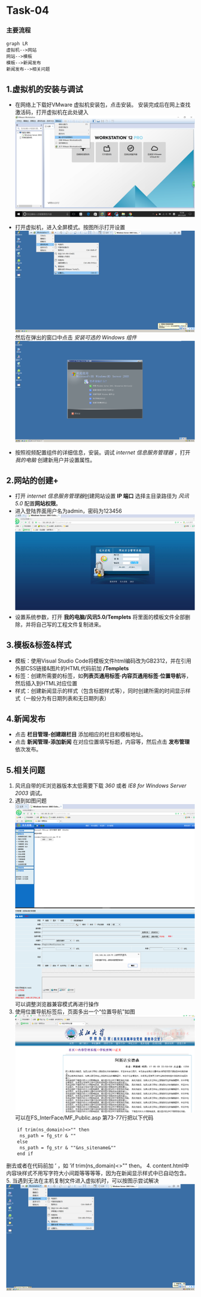 # Task-04
### 主要流程

```
graph LR
虚拟机-->网站
网站-->模板
模板-->新闻发布
新闻发布-->相关问题
```
## 1.虚拟机的安装与调试
+ 在网络上下载好VMware 虚拟机安装包，点击安装。
 安装完成后在网上查找激活码，打开虚拟机在此处键入![](images/001.png)

+ 打开虚拟机，进入全屏模式。按图所示打开设置![](images/002.png)然后在弹出的窗口中点击 *安装可选的 Windows 组件*![](images/003.png) 
+ 按照视频配置组件的详细信息，安装。调试 *internet 信息服务管理器* ，打开 *我的电脑* 创建新用户并设置属性。
## 2.网站的创建+
- 打开 *internet 信息服务管理器*创建网站设置 **IP 端口** 选择主目录路径为 *风讯5.0* 配置**网站权限**。
- 进入登陆界面用户名为admin，密码为123456 ![](images/004.png)
- 设置系统参数，打开 **我的电脑/风讯5.0/Templets** 将里面的模板文件全部删除，并将自己写的工程文件复制进来。
## 3.模板&标签&样式
-  模板：使用Visual Studio Code将模板文件html编码改为GB2312，并在引用外部CSS链接&图片的HTML代码前加
**/Templets**
- 标签：创建所需要的标签，如**列表页通用标签·内容页通用标签·位置导航**等，然后插入到HTML对应位置
- 样式：创建新闻显示的样式（包含标题样式等），同时创建所需的时间显示样式（一般分为有日期列表和无日期列表）
## 4.新闻发布
- 点击 **栏目管理-创建跟栏目** 添加相应的栏目和模板地址。
- 点击 **新闻管理-添加新闻** 在对应位置填写标题，内容等，然后点击 **发布管理** 依次发布。
## 5.相关问题
1. 风讯自带的IE浏览器版本太低需要下载 *360* 或者 *IE8 for Windows Server 2003* 调试。
2. 遇到如图问题![](images/005.png)![](images/006.png)可以调整浏览器兼容模式再进行操作
3. 使用位置导航标签后，页面多出一个“位置导航”如图![](images/007.png)可以在FS_InterFace/MF_Public.asp
第73-77行把以下代码

```
    if trim(ns_domain)<>"" then
     ns_path = fg_str & ""
    else
     ns_path = fg_str & ""&ns_sitename&""
    end if
```
删去或者在代码前加 ’ ，如 ’if trim(ns_domain)<>"" then。
4. content.html中 内容块样式不用写字符大小间距等等等等，因为在新闻显示样式中已自动包含。
5. 当遇到无法在主机复制文件进入虚拟机时，可以按图示尝试解决![](images/008.png)

    

